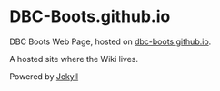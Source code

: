# DBC-Boots.github.io

DBC Boots Web Page, hosted on [dbc-boots.github.io](dbc-boots.github.io).

A hosted site where the Wiki lives.

Powered by [Jekyll](http://jekyllrb.com/)
